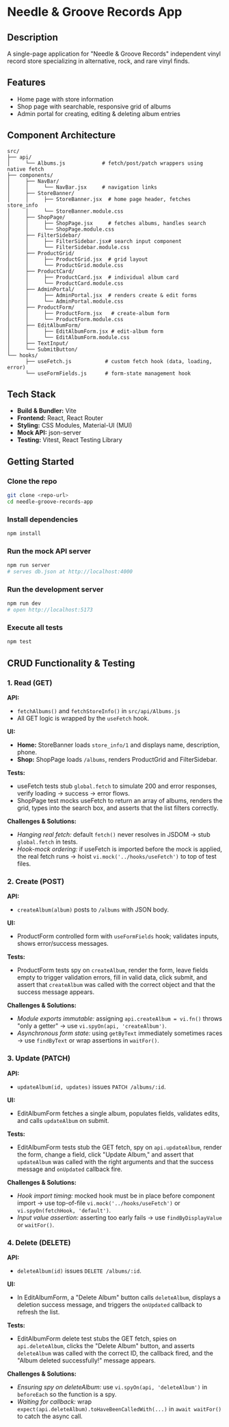 # Needle & Groove Records App

## Description

A single-page application for "Needle & Groove Records" independent vinyl record store specializing in alternative, rock, and rare vinyl finds.

## Features

- Home page with store information
- Shop page with searchable, responsive grid of albums
- Admin portal for creating, editing & deleting album entries

## Component Architecture

```
src/
├── api/
│     └── Albums.js            # fetch/post/patch wrappers using native fetch
├── components/
│     ├── NavBar/
│     │     └── NavBar.jsx     # navigation links
│     ├── StoreBanner/
│     │     ├── StoreBanner.jsx  # home page header, fetches store_info
│     │     └── StoreBanner.module.css
│     ├── ShopPage/
│     │     ├── ShopPage.jsx     # fetches albums, handles search
│     │     └── ShopPage.module.css
│     ├── FilterSidebar/
│     │     ├── FilterSidebar.jsx# search input component
│     │     └── FilterSidebar.module.css
│     ├── ProductGrid/
│     │     ├── ProductGrid.jsx  # grid layout
│     │     └── ProductGrid.module.css
│     ├── ProductCard/
│     │     ├── ProductCard.jsx  # individual album card
│     │     └── ProductCard.module.css
│     ├── AdminPortal/
│     │     ├── AdminPortal.jsx  # renders create & edit forms
│     │     └── AdminPortal.module.css
│     ├── ProductForm/
│     │     ├── ProductForm.jsx   # create-album form
│     │     └── ProductForm.module.css
│     ├── EditAlbumForm/
│     │     ├── EditAlbumForm.jsx # edit-album form
│     │     └── EditAlbumForm.module.css
│     ├── TextInput/
│     └── SubmitButton/
└── hooks/
      ├── useFetch.js           # custom fetch hook (data, loading, error)
      └── useFormFields.js      # form-state management hook
```

## Tech Stack

- **Build & Bundler:** Vite
- **Frontend:** React, React Router
- **Styling:** CSS Modules, Material-UI (MUI)
- **Mock API:** json-server
- **Testing:** Vitest, React Testing Library

## Getting Started

### Clone the repo

```bash
git clone <repo-url>
cd needle-groove-records-app
```

### Install dependencies

```bash
npm install
```

### Run the mock API server

```bash
npm run server
# serves db.json at http://localhost:4000
```

### Run the development server

```bash
npm run dev
# open http://localhost:5173
```

### Execute all tests

```bash
npm test
```

## CRUD Functionality & Testing

### 1. Read (GET)

**API:**
- `fetchAlbums()` and `fetchStoreInfo()` in `src/api/Albums.js`
- All GET logic is wrapped by the `useFetch` hook.

**UI:**
- **Home:** StoreBanner loads `store_info/1` and displays name, description, phone.
- **Shop:** ShopPage loads `/albums`, renders ProductGrid and FilterSidebar.

**Tests:**
- useFetch tests stub `global.fetch` to simulate 200 and error responses, verify loading → success → error flows.
- ShopPage test mocks useFetch to return an array of albums, renders the grid, types into the search box, and asserts that the list filters correctly.

**Challenges & Solutions:**
- *Hanging real fetch:* default `fetch()` never resolves in JSDOM → stub `global.fetch` in tests.
- *Hook-mock ordering:* if useFetch is imported before the mock is applied, the real fetch runs → hoist `vi.mock('../hooks/useFetch')` to top of test files.

### 2. Create (POST)

**API:**
- `createAlbum(album)` posts to `/albums` with JSON body.

**UI:**
- ProductForm controlled form with `useFormFields` hook; validates inputs, shows error/success messages.

**Tests:**
- ProductForm tests spy on `createAlbum`, render the form, leave fields empty to trigger validation errors, fill in valid data, click submit, and assert that `createAlbum` was called with the correct object and that the success message appears.

**Challenges & Solutions:**
- *Module exports immutable:* assigning `api.createAlbum = vi.fn()` throws "only a getter" → use `vi.spyOn(api, 'createAlbum')`.
- *Asynchronous form state:* using `getByText` immediately sometimes races → use `findByText` or wrap assertions in `waitFor()`.

### 3. Update (PATCH)

**API:**
- `updateAlbum(id, updates)` issues `PATCH /albums/:id`.

**UI:**
- EditAlbumForm fetches a single album, populates fields, validates edits, and calls `updateAlbum` on submit.

**Tests:**
- EditAlbumForm tests stub the GET fetch, spy on `api.updateAlbum`, render the form, change a field, click "Update Album," and assert that `updateAlbum` was called with the right arguments and that the success message and `onUpdated` callback fire.

**Challenges & Solutions:**
- *Hook import timing:* mocked hook must be in place before component import → use top-of-file `vi.mock('../hooks/useFetch')` or `vi.spyOn(fetchHook, 'default')`.
- *Input value assertion:* asserting too early fails → use `findByDisplayValue` or `waitFor()`.

### 4. Delete (DELETE)

**API:**
- `deleteAlbum(id)` issues `DELETE /albums/:id`.

**UI:**
- In EditAlbumForm, a "Delete Album" button calls `deleteAlbum`, displays a deletion success message, and triggers the `onUpdated` callback to refresh the list.

**Tests:**
- EditAlbumForm delete test stubs the GET fetch, spies on `api.deleteAlbum`, clicks the "Delete Album" button, and asserts `deleteAlbum` was called with the correct ID, the callback fired, and the "Album deleted successfully!" message appears.

**Challenges & Solutions:**
- *Ensuring spy on deleteAlbum:* use `vi.spyOn(api, 'deleteAlbum')` in `beforeEach` so the function is a spy.
- *Waiting for callback:* wrap `expect(api.deleteAlbum).toHaveBeenCalledWith(...)` in `await waitFor()` to catch the async call.